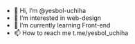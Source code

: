 - 👋 Hi, I’m @yesbol-uchiha
- 👀 I’m interested in web-design
- 🌱 I’m currently learning Front-end
- 📫 How to reach me t.me/yesbol_uchiha

<!---
yesbol-uchiha/yesbol-uchiha is a ✨ special ✨ repository because its `README.md` (this file) appears on your GitHub profile.
You can click the Preview link to take a look at your changes.
--->
